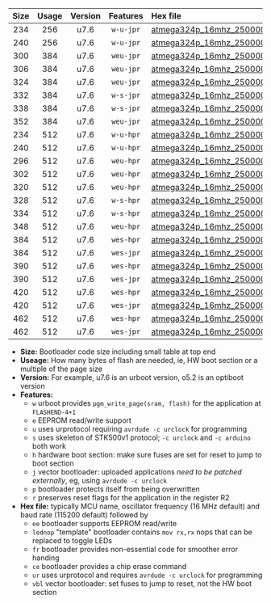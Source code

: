 |Size|Usage|Version|Features|Hex file|
|:-:|:-:|:-:|:-:|:--|
|234|256|u7.6|`w-u-jpr`|[atmega324p_16mhz_250000bps_ur_vbl.hex](https://raw.githubusercontent.com/stefanrueger/urboot/main//atmega324p_16mhz_250000bps_ur_vbl.hex)|
|240|256|u7.6|`w-u-jpr`|[atmega324p_16mhz_250000bps_lednop_ur_vbl.hex](https://raw.githubusercontent.com/stefanrueger/urboot/main//atmega324p_16mhz_250000bps_lednop_ur_vbl.hex)|
|300|384|u7.6|`weu-jpr`|[atmega324p_16mhz_250000bps_ee_ur_vbl.hex](https://raw.githubusercontent.com/stefanrueger/urboot/main//atmega324p_16mhz_250000bps_ee_ur_vbl.hex)|
|306|384|u7.6|`weu-jpr`|[atmega324p_16mhz_250000bps_ee_lednop_ur_vbl.hex](https://raw.githubusercontent.com/stefanrueger/urboot/main//atmega324p_16mhz_250000bps_ee_lednop_ur_vbl.hex)|
|324|384|u7.6|`weu-jpr`|[atmega324p_16mhz_250000bps_ee_lednop_fr_ur_vbl.hex](https://raw.githubusercontent.com/stefanrueger/urboot/main//atmega324p_16mhz_250000bps_ee_lednop_fr_ur_vbl.hex)|
|332|384|u7.6|`w-s-jpr`|[atmega324p_16mhz_250000bps_vbl.hex](https://raw.githubusercontent.com/stefanrueger/urboot/main//atmega324p_16mhz_250000bps_vbl.hex)|
|338|384|u7.6|`w-s-jpr`|[atmega324p_16mhz_250000bps_lednop_vbl.hex](https://raw.githubusercontent.com/stefanrueger/urboot/main//atmega324p_16mhz_250000bps_lednop_vbl.hex)|
|352|384|u7.6|`weu-jpr`|[atmega324p_16mhz_250000bps_ee_lednop_fr_ce_ur_vbl.hex](https://raw.githubusercontent.com/stefanrueger/urboot/main//atmega324p_16mhz_250000bps_ee_lednop_fr_ce_ur_vbl.hex)|
|234|512|u7.6|`w-u-hpr`|[atmega324p_16mhz_250000bps_ur.hex](https://raw.githubusercontent.com/stefanrueger/urboot/main//atmega324p_16mhz_250000bps_ur.hex)|
|240|512|u7.6|`w-u-hpr`|[atmega324p_16mhz_250000bps_lednop_ur.hex](https://raw.githubusercontent.com/stefanrueger/urboot/main//atmega324p_16mhz_250000bps_lednop_ur.hex)|
|296|512|u7.6|`weu-hpr`|[atmega324p_16mhz_250000bps_ee_ur.hex](https://raw.githubusercontent.com/stefanrueger/urboot/main//atmega324p_16mhz_250000bps_ee_ur.hex)|
|302|512|u7.6|`weu-hpr`|[atmega324p_16mhz_250000bps_ee_lednop_ur.hex](https://raw.githubusercontent.com/stefanrueger/urboot/main//atmega324p_16mhz_250000bps_ee_lednop_ur.hex)|
|320|512|u7.6|`weu-hpr`|[atmega324p_16mhz_250000bps_ee_lednop_fr_ur.hex](https://raw.githubusercontent.com/stefanrueger/urboot/main//atmega324p_16mhz_250000bps_ee_lednop_fr_ur.hex)|
|328|512|u7.6|`w-s-hpr`|[atmega324p_16mhz_250000bps.hex](https://raw.githubusercontent.com/stefanrueger/urboot/main//atmega324p_16mhz_250000bps.hex)|
|334|512|u7.6|`w-s-hpr`|[atmega324p_16mhz_250000bps_lednop.hex](https://raw.githubusercontent.com/stefanrueger/urboot/main//atmega324p_16mhz_250000bps_lednop.hex)|
|348|512|u7.6|`weu-hpr`|[atmega324p_16mhz_250000bps_ee_lednop_fr_ce_ur.hex](https://raw.githubusercontent.com/stefanrueger/urboot/main//atmega324p_16mhz_250000bps_ee_lednop_fr_ce_ur.hex)|
|384|512|u7.6|`wes-hpr`|[atmega324p_16mhz_250000bps_ee.hex](https://raw.githubusercontent.com/stefanrueger/urboot/main//atmega324p_16mhz_250000bps_ee.hex)|
|384|512|u7.6|`wes-jpr`|[atmega324p_16mhz_250000bps_ee_vbl.hex](https://raw.githubusercontent.com/stefanrueger/urboot/main//atmega324p_16mhz_250000bps_ee_vbl.hex)|
|390|512|u7.6|`wes-hpr`|[atmega324p_16mhz_250000bps_ee_lednop.hex](https://raw.githubusercontent.com/stefanrueger/urboot/main//atmega324p_16mhz_250000bps_ee_lednop.hex)|
|390|512|u7.6|`wes-jpr`|[atmega324p_16mhz_250000bps_ee_lednop_vbl.hex](https://raw.githubusercontent.com/stefanrueger/urboot/main//atmega324p_16mhz_250000bps_ee_lednop_vbl.hex)|
|420|512|u7.6|`wes-hpr`|[atmega324p_16mhz_250000bps_ee_lednop_fr.hex](https://raw.githubusercontent.com/stefanrueger/urboot/main//atmega324p_16mhz_250000bps_ee_lednop_fr.hex)|
|420|512|u7.6|`wes-jpr`|[atmega324p_16mhz_250000bps_ee_lednop_fr_vbl.hex](https://raw.githubusercontent.com/stefanrueger/urboot/main//atmega324p_16mhz_250000bps_ee_lednop_fr_vbl.hex)|
|462|512|u7.6|`wes-hpr`|[atmega324p_16mhz_250000bps_ee_lednop_fr_ce.hex](https://raw.githubusercontent.com/stefanrueger/urboot/main//atmega324p_16mhz_250000bps_ee_lednop_fr_ce.hex)|
|462|512|u7.6|`wes-jpr`|[atmega324p_16mhz_250000bps_ee_lednop_fr_ce_vbl.hex](https://raw.githubusercontent.com/stefanrueger/urboot/main//atmega324p_16mhz_250000bps_ee_lednop_fr_ce_vbl.hex)|

- **Size:** Bootloader code size including small table at top end
- **Useage:** How many bytes of flash are needed, ie, HW boot section or a multiple of the page size
- **Version:** For example, u7.6 is an urboot version, o5.2 is an optiboot version
- **Features:**
  + `w` urboot provides `pgm_write_page(sram, flash)` for the application at `FLASHEND-4+1`
  + `e` EEPROM read/write support
  + `u` uses urprotocol requiring `avrdude -c urclock` for programming
  + `s` uses skeleton of STK500v1 protocol; `-c urclock` and `-c arduino` both work
  + `h` hardware boot section: make sure fuses are set for reset to jump to boot section
  + `j` vector bootloader: uploaded applications *need to be patched externally*, eg, using `avrdude -c urclock`
  + `p` bootloader protects itself from being overwritten
  + `r` preserves reset flags for the application in the register R2
- **Hex file:** typically MCU name, oscillator frequency (16 MHz default) and baud rate (115200 default) followed by
  + `ee` bootloader supports EEPROM read/write
  + `lednop` "template" bootloader contains `mov rx,rx` nops that can be replaced to toggle LEDs
  + `fr` bootloader provides non-essential code for smoother error handing
  + `ce` bootloader provides a chip erase command
  + `ur` uses urprotocol and requires `avrdude -c urclock` for programming
  + `vbl` vector bootloader: set fuses to jump to reset, not the HW boot section
